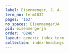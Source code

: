 ```yaml
---
label: Eisenmenger, J. A.
term_no: term1032
pages: '163'
no_spaces: EisenmengerJA
pid: eisenmengerja
order: '0248'
layout: generic_index_term
collection: index-headings
---
```

